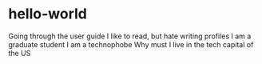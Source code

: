 # hello-world
Going through the user guide
I like to read, but hate writing profiles
I am a graduate student
I am a technophobe
Why must I live in the tech capital of the US
